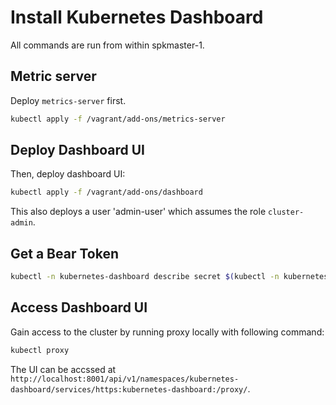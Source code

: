 # Install Kubernetes Dashboard

All commands are run from within spkmaster-1.


## Metric server

Deploy `metrics-server` first.

```sh
kubectl apply -f /vagrant/add-ons/metrics-server
```

## Deploy Dashboard UI

Then, deploy dashboard UI:

```sh
kubectl apply -f /vagrant/add-ons/dashboard
```

This also deploys a user 'admin-user' which assumes the role `cluster-admin`.

## Get a Bear Token

```sh
kubectl -n kubernetes-dashboard describe secret $(kubectl -n kubernetes-dashboard get secret | grep admin-user | awk '{print $1}')
```

## Access Dashboard UI

Gain access to the cluster by running proxy locally with following command:

```sh
kubectl proxy
```

The UI can be accssed at `http://localhost:8001/api/v1/namespaces/kubernetes-dashboard/services/https:kubernetes-dashboard:/proxy/`.
